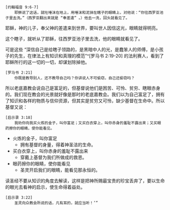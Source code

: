     [约翰福音 9:6-7]
        耶稣说了这话，就吐唾沫在地上，用唾沫和泥抹在瞎子的眼睛上，对他说：“你往西罗亚池子里去洗。”（西罗亚翻出来就是 “奉差遣” 。）他去一洗，回头就看见了。

耶稣，神的儿子，奉父神的差遣来到世界，要叫世人因信这光，眼睛就得明亮。

这个瞎子，就听从了耶稣，往西罗亚池子里去洗，他的眼睛就看见了。

可是这些 “深信自己是给瞎子领路的，是黑暗中人的光，是蠢笨人的师傅，是小孩子的先生，在律法上有知识和真理的模范”^[罗马书 2:19-20] 的法利赛人，看到了耶稣所行的这一切的一切，却谋划除掉他。

    [罗马书 2:21]
        你既是教导别人，还不教导自己吗？你讲说人不可偷窃，自己还偷窃吗？

所以老底嘉教会说自己是富足的，但基督说他们是困苦、可怜、贫穷、瞎眼赤身的。我们现在教会的光景就好像是那时的老底嘉教会。我们以为自己富足了，拥有了知识和各样的物质与信仰资源，但其实是贫穷又可怜，缺少基督在生命中。所以基督又说：

    [启示录 3:18]
        我劝你向我买火炼的金子，叫你富足；又买白衣穿上，叫你赤身的羞耻不露出来；又买眼药擦你的眼睛，使你能看见。

- 火炼的金子，叫你富足
    - 拥有基督的身量，得着神圣洁的生命。
- 买白衣穿上，叫你赤身的羞耻不露出来
    - 穿戴上基督为我们所做成的救恩。
- 眼药擦你的眼睛，使你能看见
    - 圣灵开启我们的眼睛，能看见那永恒的。

读圣经不要从知识的角度去解读，这样是把神所赐最宝贵的珍宝丢弃了，要以生命的眼光去看神的启示，使生命得着益处。

    [启示录 3:22]
        圣灵向众教会所说的话，凡有耳的，就应当听！’”
